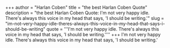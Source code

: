 +++
author = "Harlan Coben"
title = "the best Harlan Coben Quote"
description = "the best Harlan Coben Quote: I'm not very happy idle. There's always this voice in my head that says, 'I should be writing.'"
slug = "im-not-very-happy-idle-theres-always-this-voice-in-my-head-that-says-i-should-be-writing"
quote = '''I'm not very happy idle. There's always this voice in my head that says, 'I should be writing.''''
+++
I'm not very happy idle. There's always this voice in my head that says, 'I should be writing.'
